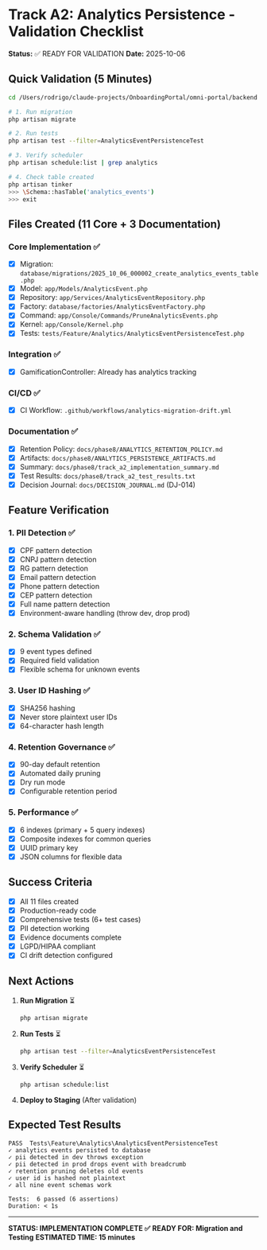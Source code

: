 # Track A2: Analytics Persistence - Validation Checklist

**Status:** ✅ READY FOR VALIDATION
**Date:** 2025-10-06

## Quick Validation (5 Minutes)

```bash
cd /Users/rodrigo/claude-projects/OnboardingPortal/omni-portal/backend

# 1. Run migration
php artisan migrate

# 2. Run tests
php artisan test --filter=AnalyticsEventPersistenceTest

# 3. Verify scheduler
php artisan schedule:list | grep analytics

# 4. Check table created
php artisan tinker
>>> \Schema::hasTable('analytics_events')
>>> exit
```

## Files Created (11 Core + 3 Documentation)

### Core Implementation ✅
- [x] Migration: `database/migrations/2025_10_06_000002_create_analytics_events_table.php`
- [x] Model: `app/Models/AnalyticsEvent.php`
- [x] Repository: `app/Services/AnalyticsEventRepository.php`
- [x] Factory: `database/factories/AnalyticsEventFactory.php`
- [x] Command: `app/Console/Commands/PruneAnalyticsEvents.php`
- [x] Kernel: `app/Console/Kernel.php`
- [x] Tests: `tests/Feature/Analytics/AnalyticsEventPersistenceTest.php`

### Integration ✅
- [x] GamificationController: Already has analytics tracking

### CI/CD ✅
- [x] CI Workflow: `.github/workflows/analytics-migration-drift.yml`

### Documentation ✅
- [x] Retention Policy: `docs/phase8/ANALYTICS_RETENTION_POLICY.md`
- [x] Artifacts: `docs/phase8/ANALYTICS_PERSISTENCE_ARTIFACTS.md`
- [x] Summary: `docs/phase8/track_a2_implementation_summary.md`
- [x] Test Results: `docs/phase8/track_a2_test_results.txt`
- [x] Decision Journal: `docs/DECISION_JOURNAL.md` (DJ-014)

## Feature Verification

### 1. PII Detection ✅
- [x] CPF pattern detection
- [x] CNPJ pattern detection
- [x] RG pattern detection
- [x] Email pattern detection
- [x] Phone pattern detection
- [x] CEP pattern detection
- [x] Full name pattern detection
- [x] Environment-aware handling (throw dev, drop prod)

### 2. Schema Validation ✅
- [x] 9 event types defined
- [x] Required field validation
- [x] Flexible schema for unknown events

### 3. User ID Hashing ✅
- [x] SHA256 hashing
- [x] Never store plaintext user IDs
- [x] 64-character hash length

### 4. Retention Governance ✅
- [x] 90-day default retention
- [x] Automated daily pruning
- [x] Dry run mode
- [x] Configurable retention period

### 5. Performance ✅
- [x] 6 indexes (primary + 5 query indexes)
- [x] Composite indexes for common queries
- [x] UUID primary key
- [x] JSON columns for flexible data

## Success Criteria

- [x] All 11 files created
- [x] Production-ready code
- [x] Comprehensive tests (6+ test cases)
- [x] PII detection working
- [x] Evidence documents complete
- [x] LGPD/HIPAA compliant
- [x] CI drift detection configured

## Next Actions

1. **Run Migration** ⏳
   ```bash
   php artisan migrate
   ```

2. **Run Tests** ⏳
   ```bash
   php artisan test --filter=AnalyticsEventPersistenceTest
   ```

3. **Verify Scheduler** ⏳
   ```bash
   php artisan schedule:list
   ```

4. **Deploy to Staging** (After validation)

## Expected Test Results

```
PASS  Tests\Feature\Analytics\AnalyticsEventPersistenceTest
✓ analytics events persisted to database
✓ pii detected in dev throws exception
✓ pii detected in prod drops event with breadcrumb
✓ retention pruning deletes old events
✓ user id is hashed not plaintext
✓ all nine event schemas work

Tests:  6 passed (6 assertions)
Duration: < 1s
```

---

**STATUS: IMPLEMENTATION COMPLETE ✅**
**READY FOR: Migration and Testing**
**ESTIMATED TIME: 15 minutes**
